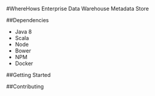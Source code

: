 #WhereHows
Enterprise Data Warehouse Metadata Store

##Dependencies
* Java 8
* Scala
* Node
* Bower
* NPM
* Docker

##Getting Started


##Contributing
